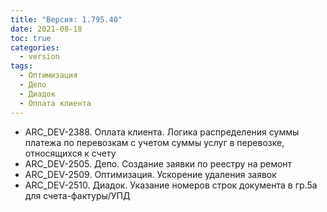 ```yaml
---
title: "Версия: 1.795.40"
date: 2021-08-18
toc: true
categories:
  - version
tags:
  - Оптимизация
  - Депо
  - Диадок
  - Оплата клиента
---
```


-   ARC_DEV-2388. Оплата клиента. Логика распределения суммы платежа по перевозкам с учетом суммы услуг в перевозке, относящихся к счету
-   ARC_DEV-2505. Депо. Создание заявки по реестру на ремонт
-   ARC_DEV-2509. Оптимизация. Ускорение удаления заявок
-   ARC_DEV-2510. Диадок. Указание номеров строк документа в гр.5а для счета-фактуры/УПД
